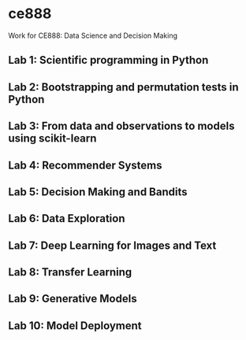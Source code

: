 # ce888
Work for CE888: Data Science and Decision Making
## Lab 1: Scientific programming in Python
## Lab 2: Bootstrapping and permutation tests in Python
## Lab 3: From data and observations to models using scikit-learn
## Lab 4: Recommender Systems
## Lab 5: Decision Making and Bandits 
## Lab 6: Data Exploration
## Lab 7: Deep Learning for Images and Text
## Lab 8: Transfer Learning
## Lab 9: Generative Models
## Lab 10: Model Deployment
